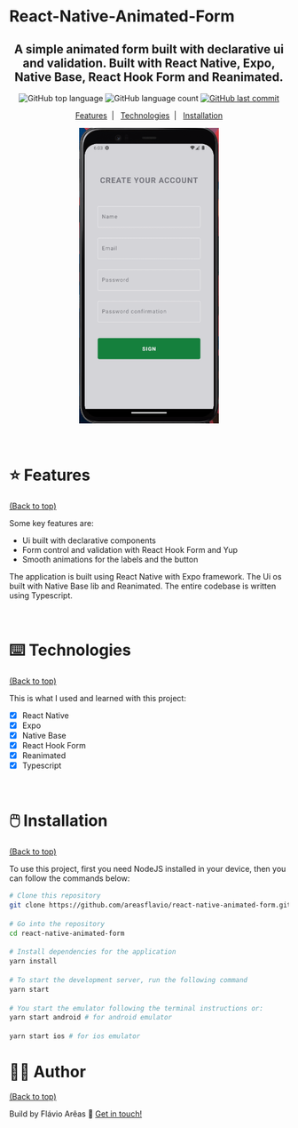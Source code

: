 # React-Native-Animated-Form

<h2 align="center">
  A simple animated form built with declarative ui and validation. Built with React Native, Expo, Native Base, React Hook Form and Reanimated.
</h2>

<p align="center">
  <img alt="GitHub top language" src="https://img.shields.io/github/languages/top/areasflavio/react-native-animated-form.svg">
  
  <img alt="GitHub language count" src="https://img.shields.io/github/languages/count/areasflavio/react-native-animated-form.svg">
  
  <a href="https://github.com/areasflavio/react-native-animated-form/commits/master">
    <img alt="GitHub last commit" src="https://img.shields.io/github/last-commit/areasflavio/react-native-animated-form.svg">
  </a>
</p>

<p align="center">
  <a href="#star-features">Features</a>&nbsp;&nbsp;|&nbsp;&nbsp;
  <a href="#keyboard-technologies">Technologies</a>&nbsp;&nbsp;|&nbsp;&nbsp;
  <a href="#computer_mouse-installation">Installation</a>
</p>

<p align="center">
  <img alt="demo" src=".github/demo.gif" width="50%">
</p>

<br/>

# :star: Features

[(Back to top)](#React-Native-Animated-Form)

Some key features are:

- Ui built with declarative components
- Form control and validation with React Hook Form and Yup
- Smooth animations for the labels and the button

The application is built using React Native with Expo framework.
The Ui os built with Native Base lib and Reanimated.
The entire codebase is written using Typescript.

<br/>

# :keyboard: Technologies

[(Back to top)](#React-Native-Animated-Form)

This is what I used and learned with this project:

- [x] React Native
- [x] Expo
- [x] Native Base
- [x] React Hook Form
- [x] Reanimated
- [x] Typescript

<br/>

# :computer_mouse: Installation

[(Back to top)](#React-Native-Animated-Form)

To use this project, first you need NodeJS installed in your device,
then you can follow the commands below:

```bash
# Clone this repository
git clone https://github.com/areasflavio/react-native-animated-form.git

# Go into the repository
cd react-native-animated-form

# Install dependencies for the application
yarn install

# To start the development server, run the following command
yarn start

# You start the emulator following the terminal instructions or:
yarn start android # for android emulator

yarn start ios # for ios emulator
```

# :man_technologist: Author

[(Back to top)](#React-Native-Animated-Form)

Build by Flávio Arêas 👋 [Get in touch!](https://www.linkedin.com/in/areasflavio/)
